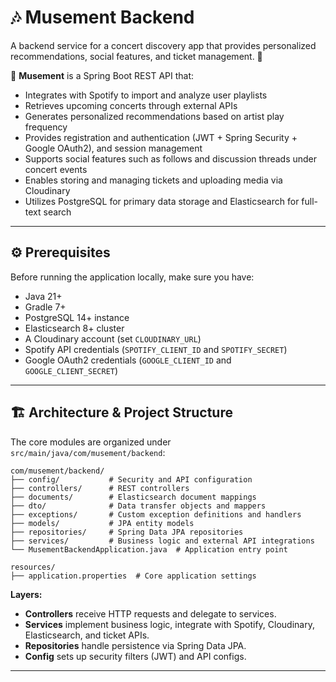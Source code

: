# 🎶 Musement Backend

A backend service for a concert discovery app that provides personalized recommendations, social features, and ticket management. 🚀

🎵 **Musement** is a Spring Boot REST API that:

* Integrates with Spotify to import and analyze user playlists
* Retrieves upcoming concerts through external APIs
* Generates personalized recommendations based on artist play frequency
* Provides registration and authentication (JWT + Spring Security + Google OAuth2), and session management
* Supports social features such as follows and discussion threads under concert events
* Enables storing and managing tickets and uploading media via Cloudinary
* Utilizes PostgreSQL for primary data storage and Elasticsearch for full-text search

---

## ⚙️ Prerequisites

Before running the application locally, make sure you have:

* Java 21+
* Gradle 7+
* PostgreSQL 14+ instance
* Elasticsearch 8+ cluster
* A Cloudinary account (set `CLOUDINARY_URL`)
* Spotify API credentials (`SPOTIFY_CLIENT_ID` and `SPOTIFY_SECRET`)
* Google OAuth2 credentials (`GOOGLE_CLIENT_ID` and `GOOGLE_CLIENT_SECRET`)

---

## 🏗️ Architecture & Project Structure

The core modules are organized under `src/main/java/com/musement/backend`:

```
com/musement/backend/
├── config/           # Security and API configuration
├── controllers/      # REST controllers
├── documents/        # Elasticsearch document mappings
├── dto/              # Data transfer objects and mappers
├── exceptions/       # Custom exception definitions and handlers
├── models/           # JPA entity models
├── repositories/     # Spring Data JPA repositories
├── services/         # Business logic and external API integrations
└── MusementBackendApplication.java  # Application entry point

resources/
├── application.properties  # Core application settings
```

**Layers:**

* **Controllers** receive HTTP requests and delegate to services.
* **Services** implement business logic, integrate with Spotify, Cloudinary, Elasticsearch, and ticket APIs.
* **Repositories** handle persistence via Spring Data JPA.
* **Config** sets up security filters (JWT) and API configs.

---

